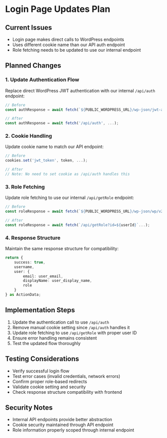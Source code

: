# Login Page Updates Plan

## Current Issues
- Login page makes direct calls to WordPress endpoints
- Uses different cookie name than our API auth endpoint
- Role fetching needs to be updated to use our internal endpoint

## Planned Changes

### 1. Update Authentication Flow
Replace direct WordPress JWT authentication with our internal `/api/auth` endpoint:
```typescript
// Before
const authResponse = await fetch(`${PUBLIC_WORDPRESS_URL}/wp-json/jwt-auth/v1/token`...);

// After
const authResponse = await fetch('/api/auth', ...);
```

### 2. Cookie Handling
Update cookie name to match our API endpoint:
```typescript
// Before
cookies.set('jwt_token', token, ...);

// After
// Note: No need to set cookie as /api/auth handles this
```

### 3. Role Fetching
Update role fetching to use our internal `/api/getRole` endpoint:
```typescript
// Before
const roleResponse = await fetch(`${PUBLIC_WORDPRESS_URL}/wp-json/wp/v2/users/me`...);

// After
const roleResponse = await fetch(`/api/getRole?id=${userId}`...);
```

### 4. Response Structure
Maintain the same response structure for compatibility:
```typescript
return {
    success: true,
    username,
    user: {
        email: user_email,
        displayName: user_display_name,
        role
    }
} as ActionData;
```

## Implementation Steps
1. Update the authentication call to use `/api/auth`
2. Remove manual cookie setting since `/api/auth` handles it
3. Update role fetching to use `/api/getRole` with proper user ID
4. Ensure error handling remains consistent
5. Test the updated flow thoroughly

## Testing Considerations
- Verify successful login flow
- Test error cases (invalid credentials, network errors)
- Confirm proper role-based redirects
- Validate cookie setting and security
- Check response structure compatibility with frontend

## Security Notes
- Internal API endpoints provide better abstraction
- Cookie security maintained through API endpoint
- Role information properly scoped through internal endpoint